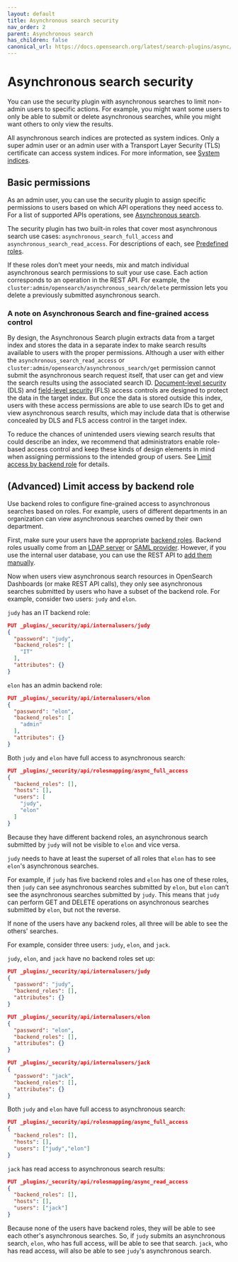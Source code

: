 ```yaml
---
layout: default
title: Asynchronous search security
nav_order: 2
parent: Asynchronous search
has_children: false
canonical_url: https://docs.opensearch.org/latest/search-plugins/async/security/
---
```


# Asynchronous search security

You can use the security plugin with asynchronous searches to limit non-admin users to specific actions. For example, you might want some users to only be able to submit or delete asynchronous searches, while you might want others to only view the results.

All asynchronous search indices are protected as system indices. Only a super admin user or an admin user with a Transport Layer Security (TLS) certificate can access system indices. For more information, see [System indices]({{site.url}}{{site.baseurl}}/security/configuration/system-indexes/).

## Basic permissions

As an admin user, you can use the security plugin to assign specific permissions to users based on which API operations they need access to. For a list of supported APIs operations, see [Asynchronous search]({{site.url}}{{site.baseurl}}/).

The security plugin has two built-in roles that cover most asynchronous search use cases: `asynchronous_search_full_access` and `asynchronous_search_read_access`. For descriptions of each, see [Predefined roles]({{site.url}}{{site.baseurl}}/security/access-control/users-roles#predefined-roles).

If these roles don’t meet your needs, mix and match individual asynchronous search permissions to suit your use case. Each action corresponds to an operation in the REST API. For example, the `cluster:admin/opensearch/asynchronous_search/delete` permission lets you delete a previously submitted asynchronous search.

### A note on Asynchronous Search and fine-grained access control

By design, the Asynchronous Search plugin extracts data from a target index and stores the data in a separate index to make search results available to users with the proper permissions. Although a user with either the `asynchronous_search_read_access` or `cluster:admin/opensearch/asynchronous_search/get` permission cannot submit the asynchronous search request itself, that user can get and view the search results using the associated search ID. [Document-level security]({{site.url}}{{site.baseurl}}/security/access-control/document-level-security) (DLS) and [field-level security]({{site.url}}{{site.baseurl}}/security/access-control/field-level-security) (FLS) access controls are designed to protect the data in the target index. But once the data is stored outside this index, users with these access permissions are able to use search IDs to get and view asynchronous search results, which may include data that is otherwise concealed by DLS and FLS access control in the target index.

To reduce the chances of unintended users viewing search results that could describe an index, we recommend that administrators enable role-based access control and keep these kinds of design elements in mind when assigning permissions to the intended group of users. See [Limit access by backend role](#advanced-limit-access-by-backend-role) for details.

## (Advanced) Limit access by backend role

Use backend roles to configure fine-grained access to asynchronous searches based on roles. For example, users of different departments in an organization can view asynchronous searches owned by their own department.

First, make sure your users have the appropriate [backend roles]({{site.url}}{{site.baseurl}}/security/access-control/index/). Backend roles usually come from an [LDAP server]({{site.url}}{{site.baseurl}}/security/configuration/ldap/) or [SAML provider]({{site.url}}{{site.baseurl}}/security/configuration/saml/). However, if you use the internal user database, you can use the REST API to [add them manually]({{site.url}}{{site.baseurl}}/security/access-control/api#create-user).

Now when users view asynchronous search resources in OpenSearch Dashboards (or make REST API calls), they only see asynchronous searches submitted by users who have a subset of the backend role.
For example, consider two users: `judy` and `elon`.

`judy` has an IT backend role:

```json
PUT _plugins/_security/api/internalusers/judy
{
  "password": "judy",
  "backend_roles": [
    "IT"
  ],
  "attributes": {}
}
```

`elon` has an admin backend role:

```json
PUT _plugins/_security/api/internalusers/elon
{
  "password": "elon",
  "backend_roles": [
    "admin"
  ],
  "attributes": {}
}
```

Both `judy` and `elon` have full access to asynchronous search:

```json
PUT _plugins/_security/api/rolesmapping/async_full_access
{
  "backend_roles": [],
  "hosts": [],
  "users": [
    "judy",
    "elon"
  ]
}
```

Because they have different backend roles, an asynchronous search submitted by `judy` will not be visible to `elon` and vice versa.

`judy` needs to have at least the superset of all roles that `elon` has to see `elon`'s asynchronous searches.

For example, if `judy` has five backend roles and `elon` has one of these roles, then `judy` can see asynchronous searches submitted by `elon`, but `elon` can’t see the asynchronous searches submitted by `judy`. This means that `judy` can perform GET and DELETE operations on asynchronous searches submitted by `elon`, but not the reverse.

If none of the users have any backend roles, all three will be able to see the others' searches.

For example, consider three users: `judy`, `elon`, and `jack`.

`judy`, `elon`, and `jack` have no backend roles set up:

```json
PUT _plugins/_security/api/internalusers/judy
{
  "password": "judy",
  "backend_roles": [],
  "attributes": {}
}
```

```json
PUT _plugins/_security/api/internalusers/elon
{
  "password": "elon",
  "backend_roles": [],
  "attributes": {}
}
```

```json
PUT _plugins/_security/api/internalusers/jack
{
  "password": "jack",
  "backend_roles": [],
  "attributes": {}
}
```

Both `judy` and `elon` have full access to asynchronous search:

```json
PUT _plugins/_security/api/rolesmapping/async_full_access
{
  "backend_roles": [],
  "hosts": [],
  "users": ["judy","elon"]
}
```

`jack` has read access to asynchronous search results:

```json
PUT _plugins/_security/api/rolesmapping/async_read_access
{
  "backend_roles": [],
  "hosts": [],
  "users": ["jack"]
}
```

Because none of the users have backend roles, they will be able to see each other's asynchronous searches. So, if `judy` submits an asynchronous search, `elon`, who has full access, will be able to see that search. `jack`, who has read access, will also be able to see `judy`'s asynchronous search.